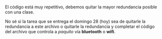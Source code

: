 El código está muy repetitivo, debemos quitar la mayor redundancia posible con una clase. 

No sé si la tarea que se entrega el domingo 28 (hoy) sea de quitarle la redundancia a este archivo o quitarle la redundancia y completar el código del archivo que controla a _paquito_ vía **bluetooth** o **wifi**.
